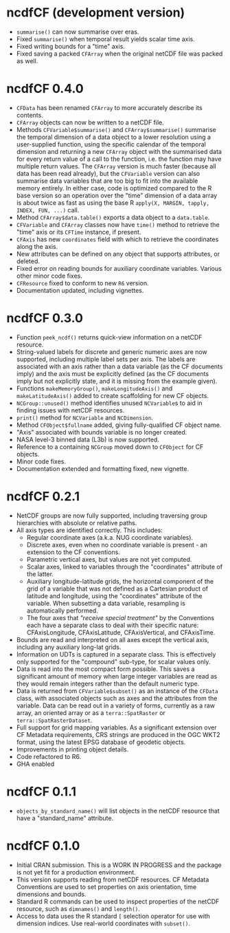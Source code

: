 # ncdfCF (development version)

-   `summarise()` can now summarise over eras.
-   Fixed `summarise()` when temporal result yields scalar time axis.
-   Fixed writing bounds for a "time" axis.
-   Fixed saving a packed `CFArray` when the original netCDF file was packed as
well.

# ncdfCF 0.4.0

-   `CFData` has been renamed `CFArray` to more accurately describe its contents.
-   `CFArray` objects can now be written to a netCDF file.
-   Methods `CFVariable$summarise()` and `CFArray$summarise()` summarise the 
    temporal dimension of a data object to a lower resolution using a user-supplied
    function, using the specific calendar of the temporal dimension and returning
    a new `CFArray` object with the summarised data for every return value of a 
    call to the function, i.e. the function may have multiple return values. The 
    `CFArray` version is much faster (because all data has been read already), 
    but the `CFVariable` version can also summarise data variables that are too 
    big to fit into the available memory entirely. In either case, code is
    optimized compared to the R base version so an operation over the "time"
    dimension of a data array is about twice as fast as using the base R
    `apply(X, MARGIN, tapply, INDEX, FUN, ...)` call.
-   Method `CFArray$data.table()` exports a data object to a `data.table`.
-   `CFVariable` and `CFArray` classes now have `time()` method to retrieve the
    "time" axis or its `CFTime` instance, if present.
-   `CFAxis` has new `coordinates` field with which to retrieve the coordinates
    along the axis.
-   New attributes can be defined on any object that supports attributes, or
    deleted.
-   Fixed error on reading bounds for auxiliary coordinate variables. Various 
    other minor code fixes.
-   `CFResource` fixed to conform to new `R6` version.
-   Documentation updated, including vignettes.

# ncdfCF 0.3.0

-   Function `peek_ncdf()` returns quick-view information on a netCDF resource.
-   String-valued labels for discrete and generic numeric axes are now
    supported, including multiple label sets per axis. The labels are
    associated with an axis rather than a data variable (as the CF
    documents imply) and the axis must be explicitly defined (as the CF
    documents imply but not explicitly state, and it is missing from the
    example given).
-   Functions `makeMemoryGroup()`, `makeLongitudeAxis()` and
    `makeLatitudeAxis()` added to create scaffolding for new CF objects.
-   `NCGroup::unused()` method identifies unused `NCVariable`s to aid in
    finding issues with netCDF resources.
-   `print()` method for `NCVariable` and `NCDimension`.
-   Method `CFObject$fullname` added, giving fully-qualified CF object name.
-   "Axis" associated with bounds variable is no longer created.
-   NASA level-3 binned data (L3b) is now supported.
-   Reference to a containing `NCGroup` moved down to `CFObject` for CF 
    objects.
-   Minor code fixes.
-   Documentation extended and formatting fixed, new vignette.

# ncdfCF 0.2.1

-   NetCDF groups are now fully supported, including traversing group
    hierarchies with absolute or relative paths.
-   All axis types are identified correctly. This includes:
    -   Regular coordinate axes (a.k.a. NUG coordinate variables).
    -   Discrete axes, even when no coordinate variable is present - an
        extension to the CF conventions.
    -   Parametric vertical axes, but values are not yet computed.
    -   Scalar axes, linked to variables through the "coordinates"
        attribute of the latter.
    -   Auxiliary longitude-latitude grids, the horizontal component of
        the grid of a variable that was not defined as a Cartesian
        product of latitude and longitude, using the "coordinates"
        attribute of the variable. When subsetting a data variable,
        resampling is automatically performed.
    -   The four axes that *"receive special treatment"* by the
        Conventions each have a separate class to deal with their
        specific nature: CFAxisLongitude, CFAxisLatitude,
        CFAxisVertical, and CFAxisTime.
-   Bounds are read and interpreted on all axes except the vertical
    axis, including any auxiliary long-lat grids.
-   Information on UDTs is captured in a separate class. This is
    effectively only supported for the "compound" sub-type, for scalar
    values only.
-   Data is read into the most compact form possible. This saves a
    significant amount of memory when large integer variables are read
    as they would remain integers rather than the default numeric type.
-   Data is returned from `CFVariable$subset()` as an instance of the
    `CFData` class, with associated objects such as axes and the
    attributes from the variable. Data can be read out in a variety of
    forms, currently as a raw array, an oriented array or as a
    `terra::SpatRaster` or `terra::SpatRasterDataset`.
-   Full support for grid mapping variables. As a significant extension
    over CF Metadata requirements, CRS strings are produced in the OGC
    WKT2 format, using the latest EPSG database of geodetic objects.
-   Improvements in printing object details.
-   Code refactored to R6.
-   GHA enabled

# ncdfCF 0.1.1

-   `objects_by_standard_name()` will list objects in the netCDF
    resource that have a "standard_name" attribute.

# ncdfCF 0.1.0

-   Initial CRAN submission. This is a WORK IN PROGRESS and the package
    is not yet fit for a production environment.
-   This version supports reading from netCDF resources. CF Metadata
    Conventions are used to set properties on axis orientation, time
    dimensions and bounds.
-   Standard R commands can be used to inspect properties of the netCDF
    resource, such as `dimnames()` and `length()`.
-   Access to data uses the R standard `[` selection operator for use
    with dimension indices. Use real-world coordinates with `subset()`.
